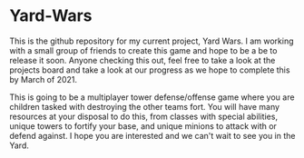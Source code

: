# Yard-Wars


This is the github repository for my current project, Yard Wars. I am working with a small group of friends to create this game and hope to be a be to release it soon. Anyone checking this out, feel free to take a look at the projects board and take a look at our progress as we hope to complete this by March of 2021. 

This is going to be a multiplayer tower defense/offense game where you are children tasked with destroying the other teams fort. You will have many resources at your disposal to do this, from classes with special abilities, unique towers to fortify your base, and unique minions to attack with or defend against. I hope you are interested and we can't wait to see you in the Yard.

